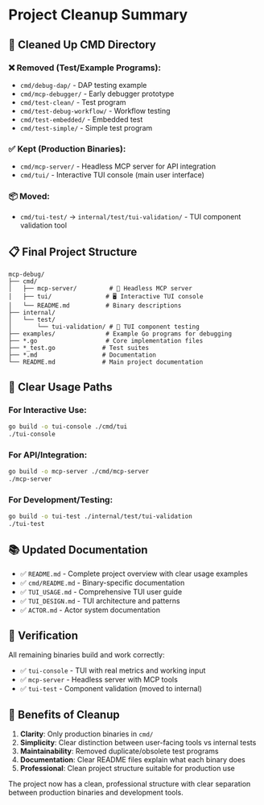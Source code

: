 # Project Cleanup Summary

## 🧹 Cleaned Up CMD Directory

### ❌ **Removed (Test/Example Programs)**:
- `cmd/debug-dap/` - DAP testing example
- `cmd/mcp-debugger/` - Early debugger prototype  
- `cmd/test-clean/` - Test program
- `cmd/test-debug-workflow/` - Workflow testing
- `cmd/test-embedded/` - Embedded test
- `cmd/test-simple/` - Simple test program

### ✅ **Kept (Production Binaries)**:
- `cmd/mcp-server/` - Headless MCP server for API integration
- `cmd/tui/` - Interactive TUI console (main user interface)

### 📦 **Moved**:
- `cmd/tui-test/` → `internal/test/tui-validation/` - TUI component validation tool

## 📋 **Final Project Structure**

```
mcp-debug/
├── cmd/
│   ├── mcp-server/         # 🔧 Headless MCP server  
│   ├── tui/               # 🖥️ Interactive TUI console
│   └── README.md          # Binary descriptions
├── internal/
│   └── test/
│       └── tui-validation/ # 🧪 TUI component testing
├── examples/              # Example Go programs for debugging
├── *.go                   # Core implementation files
├── *_test.go             # Test suites
├── *.md                  # Documentation
└── README.md             # Main project documentation
```

## 🎯 **Clear Usage Paths**

### For Interactive Use:
```bash
go build -o tui-console ./cmd/tui
./tui-console
```

### For API/Integration:
```bash
go build -o mcp-server ./cmd/mcp-server  
./mcp-server
```

### For Development/Testing:
```bash
go build -o tui-test ./internal/test/tui-validation
./tui-test
```

## 📚 **Updated Documentation**

- ✅ `README.md` - Complete project overview with clear usage examples
- ✅ `cmd/README.md` - Binary-specific documentation 
- ✅ `TUI_USAGE.md` - Comprehensive TUI user guide
- ✅ `TUI_DESIGN.md` - TUI architecture and patterns
- ✅ `ACTOR.md` - Actor system documentation

## 🧪 **Verification**

All remaining binaries build and work correctly:
- ✅ `tui-console` - TUI with real metrics and working input
- ✅ `mcp-server` - Headless server with MCP tools
- ✅ `tui-test` - Component validation (moved to internal)

## 🎉 **Benefits of Cleanup**

1. **Clarity**: Only production binaries in `cmd/`
2. **Simplicity**: Clear distinction between user-facing tools vs internal tests
3. **Maintainability**: Removed duplicate/obsolete test programs
4. **Documentation**: Clear README files explain what each binary does
5. **Professional**: Clean project structure suitable for production use

The project now has a clean, professional structure with clear separation between production binaries and development tools.